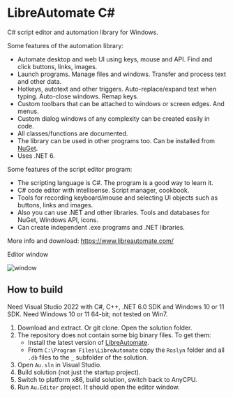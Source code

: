 # LibreAutomate C#

C# script editor and automation library for Windows.

Some features of the automation library:
- Automate desktop and web UI using keys, mouse and API. Find and click buttons, links, images.
- Launch programs. Manage files and windows. Transfer and process text and other data.
- Hotkeys, autotext and other triggers. Auto-replace/expand text when typing. Auto-close windows. Remap keys.
- Custom toolbars that can be attached to windows or screen edges. And menus.
- Custom dialog windows of any complexity can be created easily in code.
- All classes/functions are documented.
- The library can be used in other programs too. Can be installed from [NuGet](https://www.nuget.org/packages/LibreAutomate).
- Uses .NET 6.

Some features of the script editor program:
- The scripting language is C#. The program is a good way to learn it.
- C# code editor with intellisense. Script manager, cookbook.
- Tools for recording keyboard/mouse and selecting UI objects such as buttons, links and images.
- Also you can use .NET and other libraries. Tools and databases for NuGet, Windows API, icons.
- Can create independent .exe programs and .NET libraries.

More info and download: https://www.libreautomate.com/

Editor window

![window](https://www.libreautomate.com/images/window.png#1 "Editor window")

## How to build
Need Visual Studio 2022 with C#, C++, .NET 6.0 SDK and Windows 10 or 11 SDK. Need Windows 10 or 11 64-bit; not tested on Win7.

1. Download and extract. Or git clone. Open the solution folder.
2. The repository does not contain some big binary files. To get them:
    - Install the latest version of [LibreAutomate](https://www.libreautomate.com/).
    - From `C:\Program Files\LibreAutomate` copy the `Roslyn` folder and all `.db` files to the `_` subfolder of the solution.
3. Open `Au.sln` in Visual Studio.
4. Build solution (not just the startup project).
5. Switch to platform x86, build solution, switch back to AnyCPU.
6. Run `Au.Editor` project. It should open the editor window.
